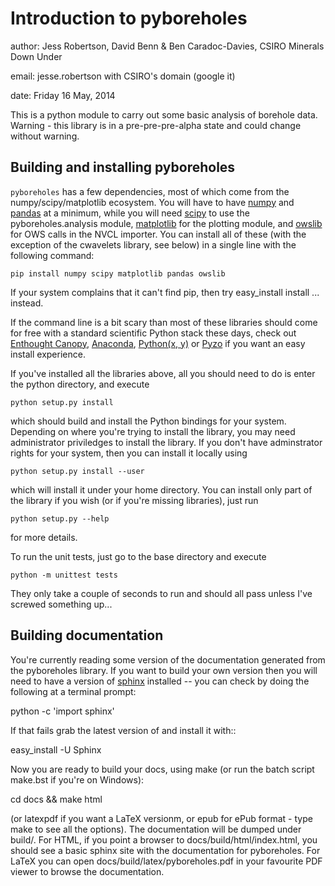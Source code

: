 Introduction to pyboreholes
===========================

author: Jess Robertson, David Benn & Ben Caradoc-Davies, CSIRO Minerals Down Under

email: jesse.robertson with CSIRO's domain (google it)

date: Friday 16 May, 2014

This is a python module to carry out some basic analysis of borehole data. Warning - this library is in a pre-pre-pre-alpha state and could change without warning.

Building and installing pyboreholes
-----------------------------------

`pyboreholes` has a few dependencies, most of which come from the numpy/scipy/matplotlib ecosystem. You will have to have [numpy][1] and [pandas][3] at a minimum, while you will need [scipy][2] to use the pyboreholes.analysis module, [matplotlib][4] for the plotting module, and [owslib][12] for OWS calls in the NVCL importer. You can install all of these (with the exception of the cwavelets library, see below) in a single line with the following command:

    pip install numpy scipy matplotlib pandas owslib

If your system complains that it can't find pip, then try easy_install install ... instead.

If the command line is a bit scary than most of these libraries should come for free with a standard scientific Python stack these days, check out [Enthought Canopy][6], [Anaconda][7], [Python(x, y)][8] or [Pyzo][11] if you want an easy install experience.

If you've installed all the libraries above, all you should need to do is enter the python directory, and execute

    python setup.py install

which should build and install the Python bindings for your system. Depending on where you're trying to install the library, you may need administrator priviledges to install the library. If you don't have adminstrator rights for your system, then you can install it locally using

    python setup.py install --user

which will install it under your home directory. You can install only part of the library if you wish (or if you're missing libraries), just run

    python setup.py --help

for more details.

To run the unit tests, just go to the base directory and execute

	python -m unittest tests

They only take a couple of seconds to run and should all pass unless I've screwed something up...

Building documentation
----------------------

You're currently reading some version of the documentation generated from the pyboreholes library. If you want to build your own version then you will need to have a version of [sphinx][10] installed -- you can check by doing the following at a terminal prompt:

  python -c 'import sphinx'

If that fails grab the latest version of and install it with::

  easy_install -U Sphinx

Now you are ready to build your docs, using make (or run the batch script make.bst if you're on Windows):

  cd docs && make html

(or latexpdf if you want a LaTeX versionm, or epub for ePub format - type make to see all the options). The documentation will be dumped under build/<format>. For HTML, if you point a browser to docs/build/html/index.html, you should see a basic sphinx site with the documentation for pyboreholes. For LaTeX you can open docs/build/latex/pyboreholes.pdf in your favourite PDF viewer to browse the documentation.

[1]: http://numpy.org
[2]: http://scipy.org
[3]: http://pandas.pydata.org
[4]: http://matplotlib.org
[6]: https://www.enthought.com/products/canopy/
[7]: https://store.continuum.io/cshop/anaconda/
[8]: https://code.google.com/p/pythonxy/
[9]: https://stash.csiro.au/projects/DARDA
[10]: http://sphinx.pocoo.org/
[11]: http://www.pyzo.org/
[12]: https://pypi.python.org/pypi/OWSLib/